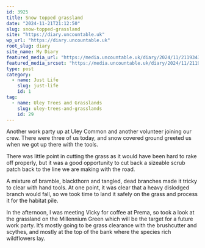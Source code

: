 ```yaml
---
id: 3925
title: Snow topped grassland
date: "2024-11-21T21:12:50"
slug: snow-topped-grassland
site: "https://diary.uncountable.uk"
wp_url: "https://diary.uncountable.uk"
root_slug: diary
site_name: My Diary
featured_media_url: "https://media.uncountable.uk/diary/2024/11/21193436/IMG20241121114542.webp"
featured_media_srcset: "https://media.uncountable.uk/diary/2024/11/21193436/IMG20241121114542-300x169.webp 300w, https://media.uncountable.uk/diary/2024/11/21193436/IMG20241121114542-1024x576.webp 1024w, https://media.uncountable.uk/diary/2024/11/21193436/IMG20241121114542-150x150.webp 150w, https://media.uncountable.uk/diary/2024/11/21193436/IMG20241121114542-640x360.webp 640w, https://media.uncountable.uk/diary/2024/11/21193436/IMG20241121114542.webp 2000w"
type: post
category:
  - name: Just Life
    slug: just-life
    id: 1
tag:
  - name: Uley Trees and Grasslands
    slug: uley-trees-and-grasslands
    id: 29
---
```



<p>Another work party up at Uley Common and another volunteer joining our crew. There were three of us today, and snow covered ground greeted us when we got up there with the tools.</p>



<p>There was little point in cutting the grass as it would have been hard to rake off properly, but it was a good opportunity to cut back a sizeable scrub patch back to the line we are making with the road.</p>



<p>A mixture of bramble, blackthorn and tangled, dead branches made it tricky to clear with hand tools.  At one point, it was clear that a heavy dislodged branch would fall, so we took time to land it safely on the grass and process it for the habitat pile.</p>



<p>In the afternoon, I was meeting Vicky for coffee at Prema, so took a look at the grassland on the Millennium Green which will be the target for a future work party.  It&#8217;s mostly going to be grass clearance with the brushcutter and scythes, and mostly at the top of the bank where the species rich wildflowers lay. </p>
